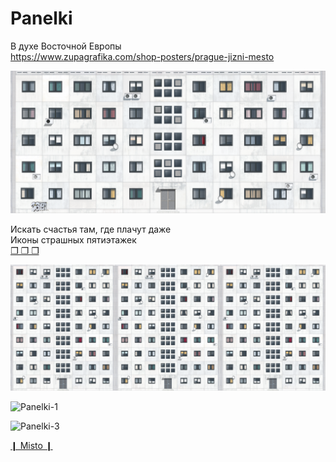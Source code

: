 # Panelki
В духе Восточной Европы  
https://www.zupagrafika.com/shop-posters/prague-jizni-mesto  

![Panelki-4](https://github.com/VikRudkovskaya/Panelki/raw/master/Pictures/Panelki-v4.png)  

Искать счастья там, где плачут даже  
Иконы страшных пятиэтажек   
[❒ ❒ ❒](https://www.youtube.com/watch?v=yKy4INHSERQ)  
  
![Panelki-2](https://github.com/VikRudkovskaya/Panelki/raw/master/Pictures/Panelki-v3.png)  

![Panelki-1](https://github.com/VikRudkovskaya/Panelki/raw/master/Pictures/Panelki-v1.png)  

![Panelki-3](https://github.com/VikRudkovskaya/Panelki/raw/master/Pictures/Panelki-v2.png)  


[❙ Misto ❙](https://www.youtube.com/watch?v=sZjGvpb58oM)
